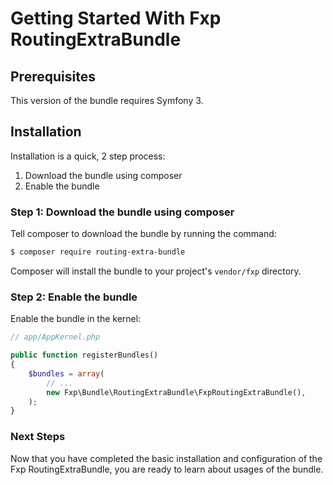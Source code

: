 Getting Started With Fxp RoutingExtraBundle
===============================================

## Prerequisites

This version of the bundle requires Symfony 3.

## Installation

Installation is a quick, 2 step process:

1. Download the bundle using composer
2. Enable the bundle

### Step 1: Download the bundle using composer

Tell composer to download the bundle by running the command:

```bash
$ composer require routing-extra-bundle
```

Composer will install the bundle to your project's `vendor/fxp` directory.

### Step 2: Enable the bundle

Enable the bundle in the kernel:

```php
// app/AppKernel.php

public function registerBundles()
{
    $bundles = array(
        // ...
        new Fxp\Bundle\RoutingExtraBundle\FxpRoutingExtraBundle(),
    );
}
```

### Next Steps

Now that you have completed the basic installation and configuration of the
Fxp RoutingExtraBundle, you are ready to learn about usages of the bundle.
